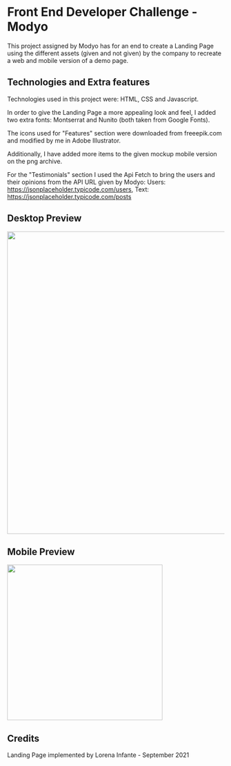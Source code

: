 # Front End Developer Challenge - Modyo

This project assigned by Modyo has for an end to create a Landing Page using the different assets (given and not given) by the company to recreate a web and mobile version of a demo page.

## Technologies and Extra features

Technologies used in this project were: HTML, CSS and Javascript.

In order to give the Landing Page a more appealing look and feel, I added two extra fonts: Montserrat and Nunito (both taken from Google Fonts).

The icons used for "Features" section were downloaded from freeepik.com and modified by me in Adobe Illustrator.

Additionally, I have added more items to the given mockup mobile version on the png archive.

For the "Testimonials" section I used the Api Fetch to bring the users and their opinions from the API URL given by Modyo: 
 Users: https://jsonplaceholder.typicode.com/users,
 Text: https://jsonplaceholder.typicode.com/posts


## Desktop Preview

<img width="700px"  src="./mockups/fed-test-template.png" />

## Mobile Preview

<img width="360px" src="./mockups/mockup-mobile-Lorena-01.jpg" />

## Credits

Landing Page implemented by Lorena Infante - September 2021
 
